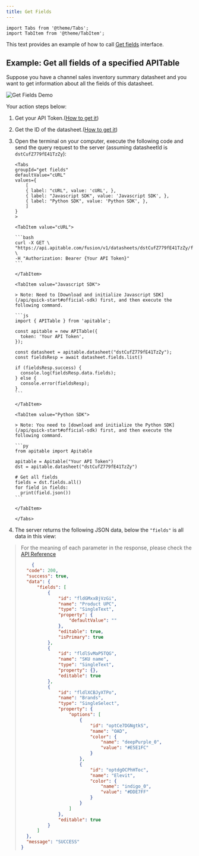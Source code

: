 ```yaml
---
title: Get Fields
---
```


````mdx-code-block
import Tabs from '@theme/Tabs';
import TabItem from '@theme/TabItem';
````

This text provides an example of how to call [Get fields](/api/reference#operation/get-fields) interface.

## Example: Get all fields of a specified APITable

Suppose you have a channel sales inventory summary datasheet and you want to get information about all the fields of this datasheet.

![Get Fields Demo](media/fields-example.jpg)

Your action steps below:

1. Get your API Token.([How to get it](quick-start.md#get-api-token))

2. Get the ID of the datasheet.([How to get it](introduction.md#datasheetid))

3. Open the terminal on your computer, execute the following code and send the query request to the server (assuming datasheetId is `dstCufZ779fE41TzZy`):
    ````mdx-code-block
    <Tabs
    groupId="get fields"
    defaultValue="cURL"
    values={
        [
        { label: "cURL", value: 'cURL', },
        { label: "Javascript SDK", value: 'Javascript SDK', },
        { label: "Python SDK", value: 'Python SDK', },
        ]
    }
    >

    <TabItem value="cURL">

    ```bash
    curl -X GET \
    "https://api.apitable.com/fusion/v1/datasheets/dstCufZ779fE41TzZy/fields" \
    -H "Authorization: Bearer {Your API Token}"
    ```

    </TabItem>

    <TabItem value="Javascript SDK">

    > Note: Need to [Download and initialize Javascript SDK](/api/quick-start#official-sdk) first, and then execute the following command.

    ```js
    import { APITable } from 'apitable';

    const apitable = new APITable({
      token: 'Your API Token',
    });

    const datasheet = apitable.datasheet("dstCufZ779fE41TzZy");
    const fieldsResp = await datasheet.fields.list()

    if (fieldsResp.success) {
      console.log(fieldsResp.data.fields);
    } else {
      console.error(fieldsResp);
    }
    ```

    </TabItem>

    <TabItem value="Python SDK">

    > Note: You need to [download and initialize the Python SDK](/api/quick-start#official-sdk) first, and then execute the following command.

    ```py
    from apitable import Apitable

    apitable = Apitable("Your API Token")
    dst = apitable.datasheet("dstCufZ779fE41TzZy")

    # Get all fields
    fields = dst.fields.all()
    for field in fields:
      print(field.json())
    ```

    </TabItem>

    </Tabs>
    ````
4. The server returns the following JSON data, below the `"fields"` is all data in this view:
> For the meaning of each parameter in the response, please check the [API Reference](/api/reference#operation/get-fields) 
> 
> ```json
>     {
>   "code": 200,
>   "success": true,
>   "data": {
>       "fields": [
>           {
>               "id": "fldGMxxBjVzGi",
>               "name": "Product UPC",
>               "type": "SingleText",
>               "property": {
>                   "defaultValue": ""
>               },
>               "editable": true,
>               "isPrimary": true
>           },
>           {
>               "id": "fldlSvMaP5TQG",
>               "name": "SKU name",
>               "type": "SingleText",
>               "property": {},
>               "editable": true
>           },
>           {
>               "id": "fldlXCBJyXTPo",
>               "name": "Brands",
>               "type": "SingleSelect",
>               "property": {
>                   "options": [
>                       {
>                           "id": "optCe7DGNgtkS",
>                           "name": "OAD",
>                           "color": {
>                               "name": "deepPurple_0",
>                               "value": "#E5E1FC"
>                           }
>                       },
>                       {
>                           "id": "optdgOCPhHToc",
>                           "name": "Elevit",
>                           "color": {
>                               "name": "indigo_0",
>                               "value": "#DDE7FF"
>                           }
>                       }
>                   ]
>               },
>               "editable": true
>           }
>       ]
>   },
>   "message": "SUCCESS"
> }
> ```

